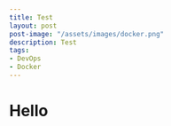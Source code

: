 ```yaml
---
title: Test
layout: post
post-image: "/assets/images/docker.png"
description: Test
tags:
- DevOps
- Docker
---
```


# Hello

